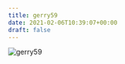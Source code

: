 ```yaml
---
title: gerry59
date: 2021-02-06T10:39:07+00:00
draft: false
---
```


![gerry59](/images/2019-12.JPG)

